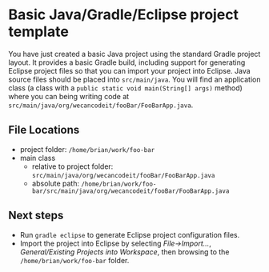 # Basic Java/Gradle/Eclipse project template

You have just created a basic Java project using the standard Gradle project layout. It provides a basic Gradle build, including support for generating Eclipse project files so that you can import your project into Eclipse. Java source files should be placed into `src/main/java`. You will find an application class (a class with a `public static void main(String[] args)` method) where you can being writing code at `src/main/java/org/wecancodeit/fooBar/FooBarApp.java`.

## File Locations
- project folder: `/home/brian/work/foo-bar`
- main class
	- relative to project folder: `src/main/java/org/wecancodeit/fooBar/FooBarApp.java`
	- absolute path: `/home/brian/work/foo-bar/src/main/java/org/wecancodeit/fooBar/FooBarApp.java`

## Next steps
- Run `gradle eclipse` to generate Eclipse project configuration files.
- Import the project into Eclipse by selecting *File->Import…*, *General/Existing Projects into Workspace*, then browsing to the `/home/brian/work/foo-bar` folder.
